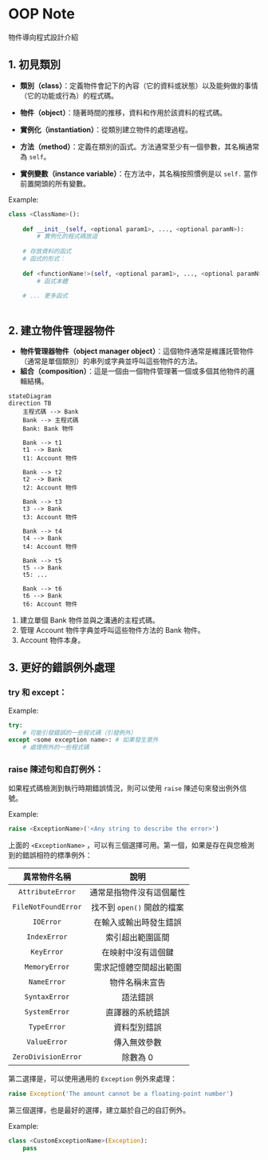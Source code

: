 # OOP Note

物件導向程式設計介紹

## 1. 初見類別

- **類別（class）**：定義物件會記下的內容（它的資料或狀態）以及能夠做的事情（它的功能或行為）的程式碼。
- **物件（object）**：隨著時間的推移，資料和作用於該資料的程式碼。

- **實例化（instantiation）**：從類別建立物件的處理過程。

- **方法（method）**：定義在類別的函式。方法通常至少有一個參數，其名稱通常為 `self`。
- **實例變數（instance variable）**：在方法中，其名稱按照慣例是以 `self.` 當作前置開頭的所有變數。

Example:
```python
class <ClassName>():
    
    def __init__(self, <optional param1>, ..., <optional paramN>):
        # 實例化的程式碼放這
        
	# 存放資料的函式
    # 函式的形式：
    
    def <functionName!>(self, <optional param1>, ..., <optional paramN>):
        # 函式本體
    
    # ... 更多函式
    
```

## 2. 建立物件管理器物件

- **物件管理器物件（object manager object）**：這個物件通常是維護託管物件（通常是單個類別）的串列或字典並呼叫這些物件的方法。
- **組合（composition）**：這是一個由一個物件管理著一個或多個其他物件的邏輯結構。

```mermaid
stateDiagram
direction TB
	主程式碼 --> Bank
	Bank --> 主程式碼
	Bank: Bank 物件
	
	Bank --> t1
	t1 --> Bank
	t1: Account 物件
	
	Bank --> t2
	t2 --> Bank
	t2: Account 物件
	
	Bank --> t3
	t3 --> Bank
	t3: Account 物件
	
	Bank --> t4
	t4 --> Bank
	t4: Account 物件
	
	Bank --> t5
	t5 --> Bank
	t5: ...
	
	Bank --> t6
	t6 --> Bank
	t6: Account 物件
```

1. 建立單個 Bank 物件並與之溝通的主程式碼。
2. 管理 Account 物件字典並呼叫這些物件方法的 Bank 物件。
3. Account 物件本身。

## 3. 更好的錯誤例外處理

### try 和 except：

Example:

```python
try:
    # 可能引發錯誤的一些程式碼（引發例外）
except <some exception name>: # 如果發生意外
    # 處理例外的一些程式碼
```

### raise 陳述句和自訂例外：

如果程式碼檢測到執行時期錯誤情況，則可以使用 `raise` 陳述句來發出例外信號。

Example:

```python
raise <ExceptionName>('<Any string to describe the error>')
```

上面的 `<ExceptionName>` ，可以有三個選擇可用。第一個，如果是存在與您檢測到的錯誤相符的標準例外：

|    異常物件名稱     |            說明            |
| :-----------------: | :------------------------: |
|  `AttributeError`   |  通常是指物件沒有這個屬性  |
| `FileNotFoundError` | 找不到 `open()` 開啟的檔案 |
|      `IOError`      |   在輸入或輸出時發生錯誤   |
|    `IndexError`     |      索引超出範圍區間      |
|     `KeyError`      |     在映射中沒有這個鍵     |
|    `MemoryError`    |   需求記憶體空間超出範圍   |
|     `NameError`     |       物件名稱未宣告       |
|    `SyntaxError`    |          語法錯誤          |
|    `SystemError`    |      直譯器的系統錯誤      |
|     `TypeError`     |        資料型別錯誤        |
|    `ValueError`     |        傳入無效參數        |
| `ZeroDivisionError` |          除數為 0          |

第二選擇是，可以使用通用的 `Exception` 例外來處理：

```python
raise Exception('The amount cannot be a floating-point number')
```

第三個選擇，也是最好的選擇，建立屬於自己的自訂例外。

Example:

```python
class <CustomExceptionName>(Exception):
    pass
```

